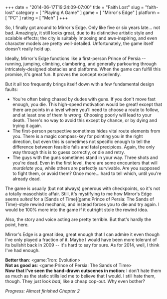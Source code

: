 +++
date = "2014-06-17T19:24:09-07:00"
title = "Faith Lost"
slug = "faith-lost"
category = [ "Playing A Game" ]
game = [ "Mirror's Edge" ]
platform = [ "PC" ]
rating = [ "Meh" ]
+++

So, I finally got around to Mirror's Edge.  Only like five or six years late... not bad.  Amazingly, it still looks great, due to its distinctive artistic style and scalable effects; the city is suitably imposing and awe-inspiring, and even character models are pretty well-detailed.  Unfortunately, the game itself doesn't really hold up.

Ideally, Mirror's Edge functions like a first-person Prince of Persia -- running, jumping, climbing, clambering, and generally parkouring through intricately-designed obstacles and platforms.  When the game can fulfill this promise, it's great fun.  It proves the concept excellently.

But it all too frequently brings itself down with a few fundamental design faults:

* You're often being chased by dudes with guns.  If you don't move fast enough, you die.  This high-speed motivation would be great! except that there are points in a level where you'll need to choose a route to follow, and at least one of them <i>is wrong</i>.  Choosing poorly will lead to your death.  There's no way to avoid this except by chance, or by dying and trying it again.
* The first-person perspective sometimes hides vital route elements from you.  There is a magic compass-key for pointing you in the right direction, but even this is sometimes not specific enough to tell the difference between feasible falls and fatal precipices.  Again, the only way through this is to guess correctly, or die and retry.
* The guys with the guns sometimes stand in your way.  Three shots and you're dead.  Even in the first level, there are some encounters that will <i>murdelate</i> you, while others are perfectly survivable.  Are you supposed to fight them, or avoid them?  Once more... hard to tell which, until you're already dead.

The game is usually (but not always) generous with checkpoints, so it's not a totally masochistic affair.  Still, it's mystifying to me how Mirror's Edge seems <i>suited</i> for a [Sands of Time](game:Prince of Persia: The Sands of Time)-style rewind mechanic, and instead forces you to die and try again.  I would be 100% more into the game if it outright stole the rewind idea.

Also, the story and voice acting are pretty terrible.  But that's hardly the point, here.

Mirror's Edge is a great idea, great enough that I can admire it even though I've only played a fraction of it.  Maybe I would have been more tolerant of its bullshit back in 2009 -- it's hard to say for sure.  As for 2014, well, I think I've had enough.

<b>Better than</b>: <game:Tron: Evolution>  
<b>Not as good as</b>: <game:Prince of Persia: The Sands of Time>  
<b>Now that I've seen the hand-drawn cutscenes in motion</b>: I don't hate them as much as the static stills led me to believe that I would.  I still hate them, though.  They just look <i>bad</i>, like a cheap cop-out.  Why even bother?

<i>Progress: Almost finished Chapter 2</i>
